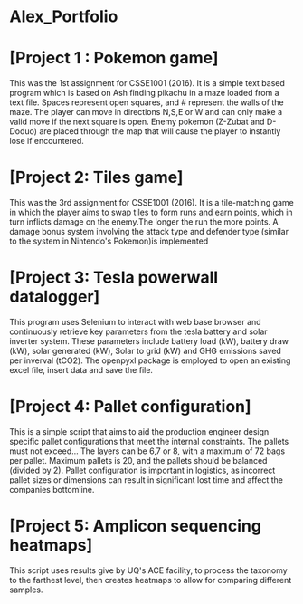 # Alex_Portfolio


# [Project 1 : Pokemon game]
This was the 1st assignment for CSSE1001 (2016). It is a simple text based program which is based on Ash finding pikachu in a maze loaded from a text file. Spaces represent open squares, and # represent the walls of the maze. The player can move in directions N,S,E or W and can only make a valid move if the next square is open. Enemy pokemon (Z-Zubat and D-Doduo) are placed through the map that will cause the player to instantly lose if encountered.

# [Project 2:  Tiles game]
This was the 3rd assignment for CSSE1001 (2016). It is a tile-matching game in which the player aims to swap tiles to form runs and earn points, which in turn inflicts damage on the enemy.The longer the run the more points. A damage bonus system involving the attack type and defender type (similar to the system in Nintendo's Pokemon)is implemented

# [Project 3:  Tesla powerwall datalogger]
This program uses Selenium to interact with web base browser and continuously retrieve key parameters from the tesla battery and solar inverter system. These parameters include battery load (kW), battery draw (kW), solar generated (kW), Solar to grid (kW) and GHG emissions saved per inverval (tCO2). The openpyxl package is employed to open an existing excel file, insert data and save the file.    

# [Project 4:  Pallet configuration]
This is a simple script that aims to aid the production engineer design specific pallet configurations that meet the internal constraints. 
The pallets must not exceed... The layers can be 6,7 or 8, with a maximum of 72 bags per pallet.  Maximum pallets is 20, and the pallets should be balanced (divided by 2). Pallet configuration is important in logistics, as incorrect
pallet sizes or dimensions can result in significant lost time and affect the companies bottomline. 

# [Project 5: Amplicon sequencing heatmaps]
This script uses results give by UQ's ACE facility, to process the taxonomy to the farthest level, then creates heatmaps to allow for comparing different samples. 


